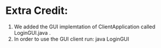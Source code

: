 # Extra Credit:
1. We added the GUI implemtation of ClientApplication called LoginGUI.java .
2. In order to use the GUI client run: java LoginGUI
